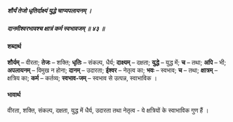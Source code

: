 ##### शौर्यं तेजो धृतिर्दाक्ष्यं युद्धे चाप्यपलायनम् ।
##### दानमीश्वरभावश्च क्षात्रं कर्म स्वभावजम् ॥ ४३ ॥

#### शब्दार्थ

**शौर्यम्** – वीरता; **तेजः** – शक्ति; **धृतिः** – संकल्प, धैर्य; **दाक्ष्यम्** – दक्षता; **युद्धे** – युद्ध में; **च** – तथा; **अपि** – भी; **अपलायनम्** – विमुख न होना; **दानम्** – उदारता; **ईश्वर** – नेतृत्व का; **भवः** – स्वभाव; **च** – तथा; **क्षात्रम्** – क्षत्रिय का; **कर्म** – कर्तव्य; **स्वभाव-जम्** – स्वभाव से उत्पन्न, स्वाभाविक ।

#### भावार्थ

वीरता, शक्ति, संकल्प, दक्षता, युद्ध में धैर्य, उदारता तथा नेतृत्व - ये क्षत्रियों के स्वाभाविक गुण हैं ।